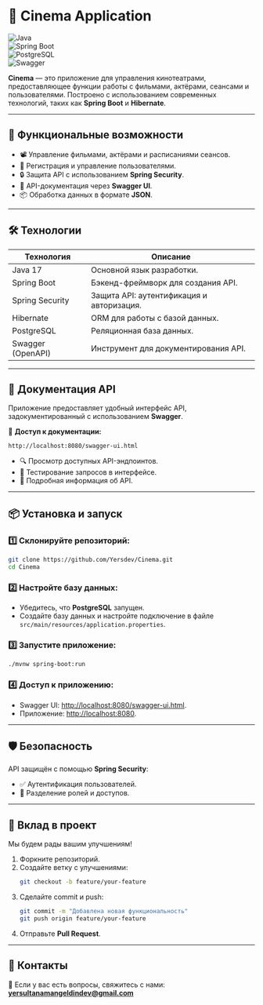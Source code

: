 # 🎥 **Cinema Application**

![Java](https://img.shields.io/badge/Java-17-blue?style=flat-square&logo=java)  
![Spring Boot](https://img.shields.io/badge/Spring%20Boot-3.0-green?style=flat-square&logo=spring)  
![PostgreSQL](https://img.shields.io/badge/PostgreSQL-14-blue?style=flat-square&logo=postgresql)  
![Swagger](https://img.shields.io/badge/Swagger-API-orange?style=flat-square&logo=swagger)

**Cinema** — это приложение для управления кинотеатрами, предоставляющее функции работы с фильмами, актёрами, сеансами и пользователями. Построено с использованием современных технологий, таких как **Spring Boot** и **Hibernate**.

---

## 🚀 **Функциональные возможности**

- 📽️ Управление фильмами, актёрами и расписаниями сеансов.
- 👥 Регистрация и управление пользователями.
- 🔒 Защита API с использованием **Spring Security**.
- 📄 API-документация через **Swagger UI**.
- 📦 Обработка данных в формате **JSON**.

---

## 🛠️ **Технологии**

| **Технология**    | **Описание**                              |
| ----------------- | ----------------------------------------- |
| Java 17           | Основной язык разработки.                 |
| Spring Boot       | Бэкенд-фреймворк для создания API.        |
| Spring Security   | Защита API: аутентификация и авторизация. |
| Hibernate         | ORM для работы с базой данных.            |
| PostgreSQL        | Реляционная база данных.                  |
| Swagger (OpenAPI) | Инструмент для документирования API.      |

---

## 📄 **Документация API**

Приложение предоставляет удобный интерфейс API, задокументированный с использованием **Swagger**.

📍 **Доступ к документации:**

```plaintext
http://localhost:8080/swagger-ui.html
```

- 🔍 Просмотр доступных API-эндпоинтов.
- 🧪 Тестирование запросов в интерфейсе.
- 📘 Подробная информация об API.

---

## 📦 **Установка и запуск**

### 1️⃣ Склонируйте репозиторий:

```bash
git clone https://github.com/Yersdev/Cinema.git
cd Cinema
```

### 2️⃣ Настройте базу данных:

- Убедитесь, что **PostgreSQL** запущен.
- Создайте базу данных и настройте подключение в файле `src/main/resources/application.properties`.

### 3️⃣ Запустите приложение:

```bash
./mvnw spring-boot:run
```

### 4️⃣ Доступ к приложению:

- Swagger UI: [http://localhost:8080/swagger-ui.html](http://localhost:8080/swagger-ui.html).
- Приложение: [http://localhost:8080](http://localhost:8080).

---

## 🛡️ **Безопасность**

API защищён с помощью **Spring Security**:

- ✅ Аутентификация пользователей.
- 🔐 Разделение ролей и доступов.

---

## 🤝 **Вклад в проект**

Мы будем рады вашим улучшениям!

1. Форкните репозиторий.
2. Создайте ветку с улучшениями:
   ```bash
   git checkout -b feature/your-feature
   ```
3. Сделайте commit и push:
   ```bash
   git commit -m "Добавлена новая функциональность"
   git push origin feature/your-feature
   ```
4. Отправьте **Pull Request**.

---

## 📧 **Контакты**

📮 Если у вас есть вопросы, свяжитесь с нами: **yersultanamangeldindev@gmail.com**

